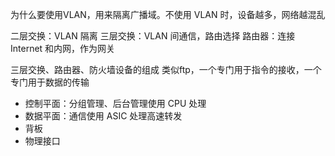 
为什么要使用VLAN，用来隔离广播域。不使用 VLAN 时，设备越多，网络越混乱

二层交换：VLAN 隔离
三层交换：VLAN 间通信，路由选择
路由器：连接 Internet 和内网，作为网关

三层交换、路由器、防火墙设备的组成
类似ftp，一个专门用于指令的接收，一个专门用于数据的传输
- 控制平面：分组管理、后台管理使用 CPU 处理
- 数据平面：通信使用 ASIC 处理高速转发
- 背板
- 物理接口
